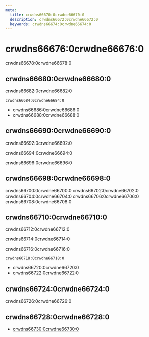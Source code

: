 ```yaml
---
meta:
  title: crwdns66670:0crwdne66670:0
  description: crwdns66672:0crwdne66672:0
  keywords: crwdns66674:0crwdne66674:0
---
```


# crwdns66676:0crwdne66676:0
crwdns66678:0crwdne66678:0

<entry-ad />

## crwdns66680:0crwdne66680:0
crwdns66682:0crwdne66682:0

`crwdns66684:0crwdne66684:0`
- crwdns66686:0crwdne66686:0
- crwdns66688:0crwdne66688:0


## crwdns66690:0crwdne66690:0
crwdns66692:0crwdne66692:0

  crwdns66694:0crwdne66694:0

  crwdns66696:0crwdne66696:0

## crwdns66698:0crwdne66698:0
crwdns66700:0crwdne66700:0
<alert type="success">crwdns66702:0crwdne66702:0</alert>
<alert type="info">crwdns66704:0crwdne66704:0</alert>
<alert type="warning">crwdns66706:0crwdne66706:0</alert>
<alert type="error">crwdns66708:0crwdne66708:0</alert>

## crwdns66710:0crwdne66710:0
crwdns66712:0crwdne66712:0

  crwdns66714:0crwdne66714:0

  crwdns66716:0crwdne66716:0

  `crwdns66718:0crwdne66718:0`
  - crwdns66720:0crwdne66720:0
  - crwdns66722:0crwdne66722:0

## crwdns66724:0crwdne66724:0
crwdns66726:0crwdne66726:0

## crwdns66728:0crwdne66728:0
  - [crwdns66730:0crwdne66730:0]()

<endmatter />
